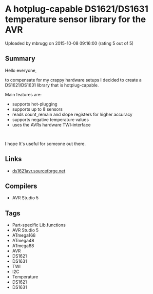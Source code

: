 # A hotplug-capable DS1621/DS1631 temperature sensor library for the AVR

Uploaded by mbrugg on 2015-10-08 09:16:00 (rating 5 out of 5)

## Summary

Hello everyone,


to compensate for my crappy hardware setups I decided to create a DS1621/DS1631 library that is hotplug-capable.


Main features are:


* supports hot-plugging
* supports up to 8 sensors
* reads count\_remain and slope registers for higher accuracy
* supports negative temperature values
* uses the AVRs hardware TWI-interface

 


I hope It's useful for someone out there.

## Links

- [ds1621avr.sourceforge.net](http://ds1621avr.sourceforge.net)

## Compilers

- AVR Studio 5

## Tags

- Part-specific Lib.functions
- AVR Studio 5
- ATmega168
- ATmega48
- ATmega88
- AVR
- DS1621
- DS1631
- TWI
- I2C
- Temperature
- DS1621
- DS1631
